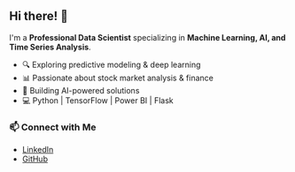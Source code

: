 ## Hi there! 👋  
I'm a **Professional Data Scientist** specializing in **Machine Learning, AI, and Time Series Analysis**.  

- 🔍 Exploring predictive modeling & deep learning  
- 📊 Passionate about stock market analysis & finance  
- 🚀 Building AI-powered solutions  
- 💻 Python | TensorFlow | Power BI | Flask  

### 📫 Connect with Me  
- [LinkedIn](https://www.linkedin.com/in/yourprofile)  
- [GitHub](https://github.com/your-username)  
